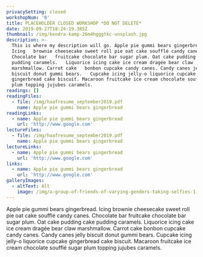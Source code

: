 ```yaml
---
privacySetting: closed
workshopNum: '0'
title: PLACEHOLDER CLOSED WORKSHOP *DO NOT DELETE*
date: 2019-09-27T18:24:19.385Z
thumbnail: /img/kendra-kamp-26m4hgggtkc-unsplash.jpg
description: >-
  This is where my description will go. Apple pie gummi bears gingerbread.
  Icing   brownie cheesecake sweet roll pie oat cake soufflé candy canes.
  Chocolate bar   fruitcake chocolate bar sugar plum. Oat cake pudding cake
  pudding caramels.   Liquorice icing cake ice cream dragée bear claw
  marshmallow. Carrot cake   bonbon cupcake candy canes. Candy canes jelly
  biscuit donut gummi bears.   Cupcake icing jelly-o liquorice cupcake
  gingerbread cake biscuit. Macaroon fruitcake ice cream chocolate soufflé sugar
  plum topping jujubes caramels.
readings: []
readingFiles:
  - file: /img/haafresume_september2019.pdf
    name: Apple pie gummi bears gingerbread
readingLinks:
  - name: Apple pie gummi bears gingerbread
    url: 'http://www.google.com'
lectureFiles:
  - file: /img/haafresume_september2019.pdf
    name: Apple pie gummi bears gingerbread
lectureLinks:
  - name: Apple pie gummi bears gingerbread
    url: 'http://www.google.com'
links:
  - name: Apple pie gummi bears gingerbread
    url: 'http://www.google.com'
galleryImages:
  - altText: Alt
    image: /img/a-group-of-friends-of-varying-genders-taking-selfies-1-.jpg
---
```

Apple pie gummi bears gingerbread. Icing   brownie cheesecake sweet roll pie oat cake soufflé candy canes. Chocolate bar   fruitcake chocolate bar sugar plum. Oat cake pudding cake pudding caramels.   Liquorice icing cake ice cream dragée bear claw marshmallow. Carrot cake   bonbon cupcake candy canes. Candy canes jelly biscuit donut gummi bears.   Cupcake icing jelly-o liquorice cupcake gingerbread cake biscuit. Macaroon fruitcake ice cream chocolate soufflé sugar plum topping jujubes caramels.
